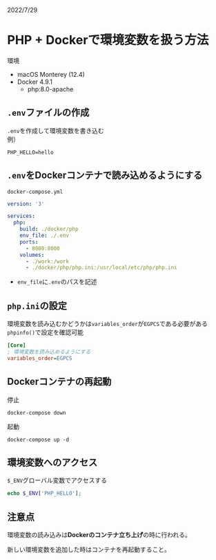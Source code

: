 2022/7/29

# PHP + Dockerで環境変数を扱う方法

環境
- macOS Monterey (12.4)
- Docker 4.9.1
  - php:8.0-apache

## `.env`ファイルの作成

`.env`を作成して環境変数を書き込む  
例）  
```
PHP_HELLO=hello
```

## `.env`をDockerコンテナで読み込めるようにする
`docker-compose.yml`
```yml
version: '3'

services:
  php:
    build: ./docker/php
    env_file: ./.env
    ports:
      - 8080:8000
    volumes:
      - ./work:/work
      - ./docker/php/php.ini:/usr/local/etc/php/php.ini
```
- `env_file`に`.env`のパスを記述

## `php.ini`の設定
環境変数を読み込むかどうかは`variables_order`が`EGPCS`である必要がある   
`phpinfo()`で設定を確認可能
```ini
[Core]
; 環境変数を読み込めるようにする
variables_order=EGPCS
```
## Dockerコンテナの再起動
停止
```
docker-compose down
```
起動
```
docker-compose up -d
```

## 環境変数へのアクセス
`$_ENV`グローバル変数でアクセスする
```php
echo $_ENV['PHP_HELLO'];
```

## 注意点
環境変数の読み込みは**Dockerのコンテナ立ち上げ**の時に行われる。   

新しい環境変数を追加した時はコンテナを再起動すること。   






